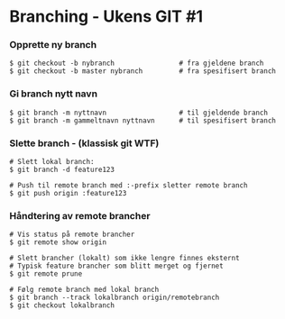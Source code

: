 # Branching - Ukens GIT #1

### Opprette ny branch
	$ git checkout -b nybranch                # fra gjeldene branch
	$ git checkout -b master nybranch         # fra spesifisert branch

### Gi branch nytt navn
	$ git branch -m nyttnavn                  # til gjeldende branch
	$ git branch -m gammeltnavn nyttnavn      # til spesifisert branch

### Slette branch - (klassisk git WTF)
	# Slett lokal branch:
	$ git branch -d feature123

	# Push til remote branch med :-prefix sletter remote branch
	$ git push origin :feature123

### Håndtering av remote brancher
	# Vis status på remote brancher
	$ git remote show origin

	# Slett brancher (lokalt) som ikke lengre finnes eksternt
	# Typisk feature brancher som blitt merget og fjernet
	$ git remote prune

	# Følg remote branch med lokal branch
	$ git branch --track lokalbranch origin/remotebranch
	$ git checkout lokalbranch

